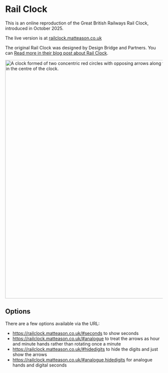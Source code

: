 # Rail Clock
This is an online reproduction of the Great British Railways Rail Clock, introduced in October 2025. 

The live version is at [railclock.matteason.co.uk](https://railclock.matteason.co.uk)

The original Rail Clock was designed by Design Bridge and Partners. You can [Read more in their blog post about Rail Clock](https://www.designbridge.com/news/rail-clock-new-face-of-time).

<img width="1173" height="764" alt="A clock formed of two concentric red circles with opposing arrows along their paths, moving towards each other. The time of 23:56 is displayed in sans-serif white numerals in the centre of the clock." src="https://github.com/user-attachments/assets/ecd36db5-8643-4b0d-8cab-0e0fc7ba5175" />

## Options
There are a few options available via the URL:

- https://railclock.matteason.co.uk/#seconds to show seconds
- https://railclock.matteason.co.uk/#analogue to treat the arrows as hour and minute hands rather than rotating once a minute
- https://railclock.matteason.co.uk/#hidedigits to hide the digits and just show the arrows
- https://railclock.matteason.co.uk/#analogue,hidedigits for analogue hands and digital seconds

